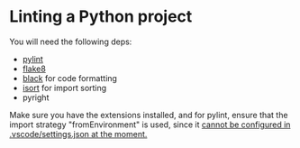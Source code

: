 # Linting a Python project

You will need the following deps:

- [pylint](https://marketplace.visualstudio.com/items?itemName=ms-python.pylint)
- [flake8](https://marketplace.visualstudio.com/items?itemName=ms-python.flake8)
- [black](https://marketplace.visualstudio.com/items?itemName=ms-python.black-formatter) for code formatting
- [isort](https://marketplace.visualstudio.com/items?itemName=ms-python.isort) for import sorting
- pyright

Make sure you have the extensions installed, and for pylint, ensure that the import strategy "fromEnvironment" is used, since it [cannot be configured in .vscode/settings.json at the moment.](https://github.com/microsoft/vscode-pylint/issues/377)